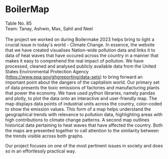 # BoilerMap

Table No. 85<br>
Team: Tanay, Ashwin, Max, Sahil and Neel<br>
<br>
The project we worked on during Boilermake 2023 helps bring to light a crucial issue in today's world - Climate Change. In essence, the website that we have created visualises Nation-wide pollution data and links it to data of heat waves that have occured across the country in a manner that makes it easy to comprehend the real impact of pollution. We have processed, cleaned and analysed publicly available data from the United States Environmental Protection Agency (https://www.epa.gov/ghgreporting/data-sets) to bring forward an important point about the dangers of the capitalism world. Our primary set of data presents the toxic emissions of factories and manufacturing plants that power the economy. We have used python libraries, namely pandas and plotly, to plot the data onto an interactive and user-friendly map. The map displays data points of industrial units across the country, color-coded to show the emission values. This form of a map helps understand the geographical trends with relevance to pollution data, highlighting areas with high contributions to climate change patterns. A second map outlines historical data pertaining to heat waves that have affected the country. Both the maps are presented together to call attention to the similarity between the trends visible across both graphs.

Our project focuses on one of the most pertinent issues in society and does so in an effortlessly practical way. 
